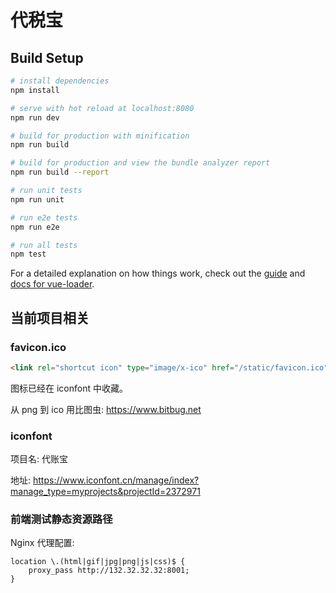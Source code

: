 # 代税宝

## Build Setup

``` bash
# install dependencies
npm install

# serve with hot reload at localhost:8080
npm run dev

# build for production with minification
npm run build

# build for production and view the bundle analyzer report
npm run build --report

# run unit tests
npm run unit

# run e2e tests
npm run e2e

# run all tests
npm test
```

For a detailed explanation on how things work, check out the [guide](http://vuejs-templates.github.io/webpack/) and [docs for vue-loader](http://vuejs.github.io/vue-loader).

## 当前项目相关

### favicon.ico

```html
<link rel="shortcut icon" type="image/x-ico" href="/static/favicon.ico">
```

图标已经在 iconfont 中收藏。

从 png 到 ico 用比图虫: https://www.bitbug.net

### iconfont

项目名: 代账宝

地址: https://www.iconfont.cn/manage/index?manage_type=myprojects&projectId=2372971

### 前端测试静态资源路径

Nginx 代理配置:
```config
location \.(html|gif|jpg|png|js|css)$ {
    proxy_pass http://132.32.32.32:8001;
}
```
